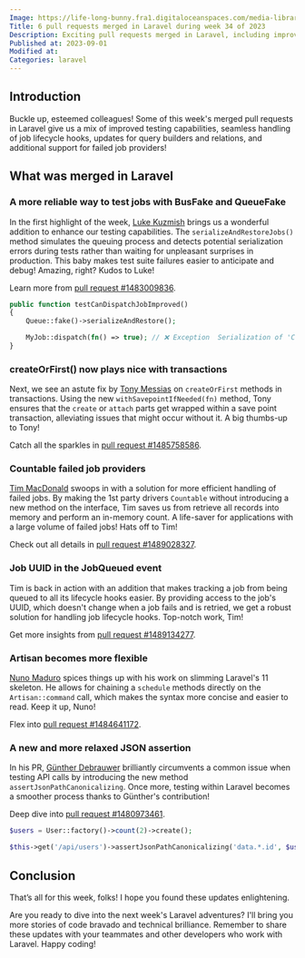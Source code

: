 ```yaml
---
Image: https://life-long-bunny.fra1.digitaloceanspaces.com/media-library/production/57/4200_3_02_bd0mps.jpg
Title: 6 pull requests merged in Laravel during week 34 of 2023
Description: Exciting pull requests merged in Laravel, including improved testing, transaction fixes, and memory-efficient failed job providers!
Published at: 2023-09-01
Modified at: 
Categories: laravel
---
```


## Introduction

Buckle up, esteemed colleagues! Some of this week's merged pull requests in Laravel give us a mix of improved testing capabilities, seamless handling of job lifecycle hooks, updates for query builders and relations, and additional support for failed job providers! 

## What was merged in Laravel

### A more reliable way to test jobs with BusFake and QueueFake

In the first highlight of the week, [Luke Kuzmish](https://github.com/cosmastech) brings us a wonderful addition to enhance our testing capabilities. The `serializeAndRestoreJobs()` method simulates the queuing process and detects potential serialization errors during tests rather than waiting for unpleasant surprises in production. This baby makes test suite failures easier to anticipate and debug! Amazing, right? Kudos to Luke!

Learn more from [pull request #1483009836](https://github.com/laravel/framework/pull/48131).

```php
public function testCanDispatchJobImproved()
{
    Queue::fake()->serializeAndRestore();

    MyJob::dispatch(fn() => true); // ❌ Exception  Serialization of 'Closure' is not allowed. 🥳 
}
```

### createOrFirst() now plays nice with transactions

Next, we see an astute fix by [Tony Messias](https://github.com/tonysm) on `createOrFirst` methods in transactions. Using the new `withSavepointIfNeeded(fn)` method, Tony ensures that the `create` or `attach` parts get wrapped within a save point transaction, alleviating issues that might occur without it. A big thumbs-up to Tony!

Catch all the sparkles in [pull request #1485758586](https://github.com/laravel/framework/pull/48144).

### Countable failed job providers

[Tim MacDonald](https://github.com/timacdonald) swoops in with a solution for more efficient handling of failed jobs. By making the 1st party drivers `Countable` without introducing a new method on the interface, Tim saves us from retrieve all records into memory and perform an in-memory count. A life-saver for applications with a large volume of failed jobs! Hats off to Tim!

Check out all details in [pull request #1489028327](https://github.com/laravel/framework/pull/48177).

### Job UUID in the JobQueued event

Tim is back in action with an addition that makes tracking a job from being queued to all its lifecycle hooks easier. By providing access to the job's UUID, which doesn't change when a job fails and is retried, we get a robust solution for handling job lifecycle hooks. Top-notch work, Tim!

Get more insights from [pull request #1489134277](https://github.com/laravel/framework/pull/48179).

### Artisan becomes more flexible

[Nuno Maduro](https://github.com/nunomaduro) spices things up with his work on slimming Laravel's 11 skeleton. He allows for chaining a `schedule` methods directly on the `Artisan::command` call, which makes the syntax more concise and easier to read. Keep it up, Nuno!

Flex into [pull request #1484641172](https://github.com/laravel/framework/pull/48137).

### A new and more relaxed JSON assertion

In his PR, [Günther Debrauwer](https://github.com/gdebrauwer) brilliantly circumvents a common issue when testing API calls by introducing the new method `assertJsonPathCanonicalizing`. Once more, testing within Laravel becomes a smoother process thanks to Günther's contribution!

Deep dive into [pull request #1480973461](https://github.com/laravel/framework/pull/48117).

```php
$users = User::factory()->count(2)->create();

$this->get('/api/users')->assertJsonPathCanonicalizing('data.*.id', $users->pluck('id')->all());
```

## Conclusion

That’s all for this week, folks! I hope you found these updates enlightening.

Are you ready to dive into the next week's Laravel adventures? I'll bring you more stories of code bravado and technical brilliance. Remember to share these updates with your teammates and other developers who work with Laravel. Happy coding!